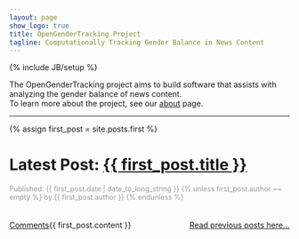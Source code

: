 ```yaml
---
layout: page
show_logo: true
title: OpenGenderTracking Project
tagline: Computationally Tracking Gender Balance in News Content
---
```

{% include JB/setup %}

The OpenGenderTracking project aims to build software that assists with analyzing the gender balance of news content.
<br>To learn more about the project, see our <a href="/about.html">about</a> page.

<hr>

{% assign first_post = site.posts.first %}

# Latest Post: <a href="{{first_post.url}}">{{ first_post.title }}</a>
<h4 style="color:#999; font-size: 0.9em; font-weight: normal">
  Published: <span>{{ first_post.date |   date_to_long_string }}</span>
  {% unless first_post.author == empty %}
    by {{ first_post.author }}
  {% endunless %}
</h4>
<br>
{{ first_post.content }}

<div style="float:left">
  <a href="{{ first_post.url }}">Comments</a>
</div>

<div style="float:right">
  <a href="/archive.html">Read previous posts here...</a>
</div>